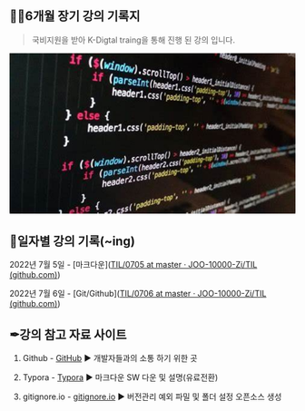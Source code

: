 ## 🐱‍🚀6개월 장기 강의 기록지

> 국비지원을 받아 K-Digtal traing을 통해 진행 된 강의 입니다.

<img src="README.assets/main.jpg" alt="main" style="zoom:150%;" />



## 📅일자별 강의 기록(~ing)

2022년 7월 5일 - [마크다운]([TIL/0705 at master · JOO-10000-Zi/TIL (github.com)](https://github.com/JOO-10000-Zi/TIL/tree/master/0705))

2022년 7월 6일 - [Git/Github]([TIL/0706 at master · JOO-10000-Zi/TIL (github.com)](https://github.com/JOO-10000-Zi/TIL/tree/master/0706))



## ✒강의 참고 자료 사이트

1. Github - [GitHub](https://github.com/) ▶ 개발자들과의 소통 하기 위한 곳

2. Typora - [Typora](https://typora.io/) ▶ 마크다운 SW 다운 및 설명(유료전환)

3. gitignore.io - [gitignore.io](https://www.toptal.com/developers/gitignore/) ▶ 버전관리 예외 파밀 및 폴더 설정 오픈소스 생성

   